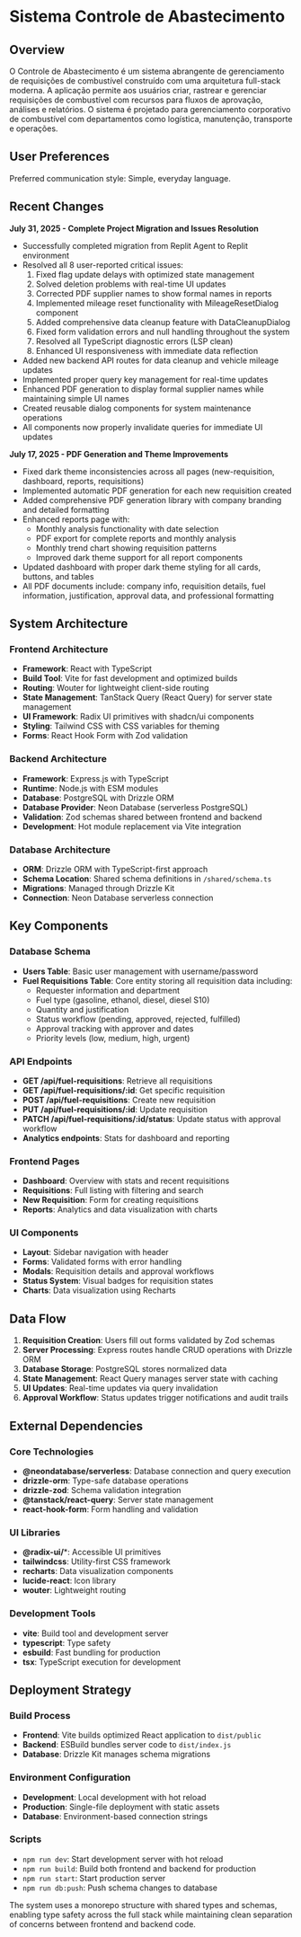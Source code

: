 # Sistema Controle de Abastecimento

## Overview

O Controle de Abastecimento é um sistema abrangente de gerenciamento de requisições de combustível construído com uma arquitetura full-stack moderna. A aplicação permite aos usuários criar, rastrear e gerenciar requisições de combustível com recursos para fluxos de aprovação, análises e relatórios. O sistema é projetado para gerenciamento corporativo de combustível com departamentos como logística, manutenção, transporte e operações.

## User Preferences

Preferred communication style: Simple, everyday language.

## Recent Changes

**July 31, 2025 - Complete Project Migration and Issues Resolution**
- Successfully completed migration from Replit Agent to Replit environment
- Resolved all 8 user-reported critical issues:
  1. Fixed flag update delays with optimized state management
  2. Solved deletion problems with real-time UI updates
  3. Corrected PDF supplier names to show formal names in reports
  4. Implemented mileage reset functionality with MileageResetDialog component
  5. Added comprehensive data cleanup feature with DataCleanupDialog
  6. Fixed form validation errors and null handling throughout the system
  7. Resolved all TypeScript diagnostic errors (LSP clean)
  8. Enhanced UI responsiveness with immediate data reflection
- Added new backend API routes for data cleanup and vehicle mileage updates
- Implemented proper query key management for real-time updates
- Enhanced PDF generation to display formal supplier names while maintaining simple UI names
- Created reusable dialog components for system maintenance operations
- All components now properly invalidate queries for immediate UI updates

**July 17, 2025 - PDF Generation and Theme Improvements**
- Fixed dark theme inconsistencies across all pages (new-requisition, dashboard, reports, requisitions)
- Implemented automatic PDF generation for each new requisition created
- Added comprehensive PDF generation library with company branding and detailed formatting
- Enhanced reports page with:
  - Monthly analysis functionality with date selection
  - PDF export for complete reports and monthly analysis
  - Monthly trend chart showing requisition patterns
  - Improved dark theme support for all report components
- Updated dashboard with proper dark theme styling for all cards, buttons, and tables
- All PDF documents include: company info, requisition details, fuel information, justification, approval data, and professional formatting

## System Architecture

### Frontend Architecture
- **Framework**: React with TypeScript
- **Build Tool**: Vite for fast development and optimized builds
- **Routing**: Wouter for lightweight client-side routing
- **State Management**: TanStack Query (React Query) for server state management
- **UI Framework**: Radix UI primitives with shadcn/ui components
- **Styling**: Tailwind CSS with CSS variables for theming
- **Forms**: React Hook Form with Zod validation

### Backend Architecture
- **Framework**: Express.js with TypeScript
- **Runtime**: Node.js with ESM modules
- **Database**: PostgreSQL with Drizzle ORM
- **Database Provider**: Neon Database (serverless PostgreSQL)
- **Validation**: Zod schemas shared between frontend and backend
- **Development**: Hot module replacement via Vite integration

### Database Architecture
- **ORM**: Drizzle ORM with TypeScript-first approach
- **Schema Location**: Shared schema definitions in `/shared/schema.ts`
- **Migrations**: Managed through Drizzle Kit
- **Connection**: Neon Database serverless connection

## Key Components

### Database Schema
- **Users Table**: Basic user management with username/password
- **Fuel Requisitions Table**: Core entity storing all requisition data including:
  - Requester information and department
  - Fuel type (gasoline, ethanol, diesel, diesel S10)
  - Quantity and justification
  - Status workflow (pending, approved, rejected, fulfilled)
  - Approval tracking with approver and dates
  - Priority levels (low, medium, high, urgent)

### API Endpoints
- **GET /api/fuel-requisitions**: Retrieve all requisitions
- **GET /api/fuel-requisitions/:id**: Get specific requisition
- **POST /api/fuel-requisitions**: Create new requisition
- **PUT /api/fuel-requisitions/:id**: Update requisition
- **PATCH /api/fuel-requisitions/:id/status**: Update status with approval workflow
- **Analytics endpoints**: Stats for dashboard and reporting

### Frontend Pages
- **Dashboard**: Overview with stats and recent requisitions
- **Requisitions**: Full listing with filtering and search
- **New Requisition**: Form for creating requisitions
- **Reports**: Analytics and data visualization with charts

### UI Components
- **Layout**: Sidebar navigation with header
- **Forms**: Validated forms with error handling
- **Modals**: Requisition details and approval workflows
- **Status System**: Visual badges for requisition states
- **Charts**: Data visualization using Recharts

## Data Flow

1. **Requisition Creation**: Users fill out forms validated by Zod schemas
2. **Server Processing**: Express routes handle CRUD operations with Drizzle ORM
3. **Database Storage**: PostgreSQL stores normalized data
4. **State Management**: React Query manages server state with caching
5. **UI Updates**: Real-time updates via query invalidation
6. **Approval Workflow**: Status updates trigger notifications and audit trails

## External Dependencies

### Core Technologies
- **@neondatabase/serverless**: Database connection and query execution
- **drizzle-orm**: Type-safe database operations
- **drizzle-zod**: Schema validation integration
- **@tanstack/react-query**: Server state management
- **react-hook-form**: Form handling and validation

### UI Libraries
- **@radix-ui/***: Accessible UI primitives
- **tailwindcss**: Utility-first CSS framework
- **recharts**: Data visualization components
- **lucide-react**: Icon library
- **wouter**: Lightweight routing

### Development Tools
- **vite**: Build tool and development server
- **typescript**: Type safety
- **esbuild**: Fast bundling for production
- **tsx**: TypeScript execution for development

## Deployment Strategy

### Build Process
- **Frontend**: Vite builds optimized React application to `dist/public`
- **Backend**: ESBuild bundles server code to `dist/index.js`
- **Database**: Drizzle Kit manages schema migrations

### Environment Configuration
- **Development**: Local development with hot reload
- **Production**: Single-file deployment with static assets
- **Database**: Environment-based connection strings

### Scripts
- `npm run dev`: Start development server with hot reload
- `npm run build`: Build both frontend and backend for production
- `npm run start`: Start production server
- `npm run db:push`: Push schema changes to database

The system uses a monorepo structure with shared types and schemas, enabling type safety across the full stack while maintaining clean separation of concerns between frontend and backend code.